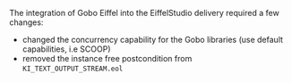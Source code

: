 The integration of Gobo Eiffel into the EiffelStudio delivery required a few changes:

- changed the concurrency capability for the Gobo libraries (use default capabilities, i.e SCOOP)
- removed the instance free postcondition from `KI_TEXT_OUTPUT_STREAM.eol` 


